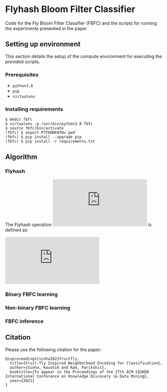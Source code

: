# Flyhash Bloom Filter Classifier

Code for the Fly Bloom Filter Classifier (FBFC) and the scripts for running the experiments presented in the paper


## Setting up environment

This section details the setup of the compute environment for executing the provided scripts.

### Prerequisites

- `python3.8`
- `pip`
- `virtualenv`

### Installing requirements

```
$ mkdir fbfc
$ virtualenv -p /usr/bin/python3.8 fbfc
$ source fbfc/bin/activate
(fbfc) $ export PYTHONPATH=`pwd`
(fbfc) $ pip install --upgrade pip
(fbfc) $ pip install -r requirements.txt
```

## Algorithm

### Flyhash

The Flyhash operation ![img](http://www.sciweavers.org/tex2img.php?eq=h%3A%20%5Cmathbb%7BR%7D%5Ed%20%5Cto%20%5C%7B0%2C%201%5C%7D%5Em&bc=White&fc=Black&im=jpg&fs=12&ff=pxfonts) is defined as:

![img](http://www.sciweavers.org/tex2img.php?eq=h%28x%29%20%3D%20%5CGamma_%5Crho%28M_m%5Es%20x%29%2C%20%5C%20M_m%5Es%20%5Cin%20%5C%7B0%2C%201%5C%7D%5E%7Bm%20%5Ctimes%20d%7D&bc=White&fc=Black&im=jpg&fs=12&ff=pxfonts)

### Binary FBFC learning



### Non-binary FBFC learning



### FBFC inference




## Citation

Please use the following citation for the paper:
```
@inproceedings{sinha2021fruitfly,
  title={Fruit-fly Inspired Neighborbood Encoding for Classification},
  author={Sinha, Kaushik and Ram, Parikshit},
  booktitle={To appear in the Proceedings of the 27th ACM SIGKDD International Conference on Knowledge Discovery \& Data Mining},
  year={2021}
}
```
